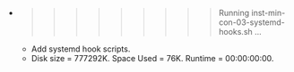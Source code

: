 * >>>>>>>>> Running inst-min-con-03-systemd-hooks.sh ...
  * Add systemd hook scripts.
  * Disk size = 777292K. Space Used = 76K. Runtime = 00:00:00:00.
